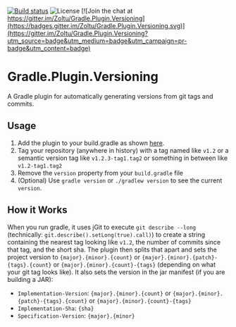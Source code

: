 [![Build status](https://ci.appveyor.com/api/projects/status/x1xa4ilqfllewosp/branch/master?svg=true)](https://ci.appveyor.com/project/Zoltu/gradle-plugin-versioning/branch/master)
![License](https://img.shields.io/github/license/Zoltu/Gradle.Plugin.Versioning.svg)
[![Join the chat at https://gitter.im/Zoltu/Gradle.Plugin.Versioning](https://badges.gitter.im/Zoltu/Gradle.Plugin.Versioning.svg)](https://gitter.im/Zoltu/Gradle.Plugin.Versioning?utm_source=badge&utm_medium=badge&utm_campaign=pr-badge&utm_content=badge)

# Gradle.Plugin.Versioning
A Gradle plugin for automatically generating versions from git tags and commits.

## Usage
1. Add the plugin to your build.gradle as shown [here](https://plugins.gradle.org/plugin/com.zoltu.git-versioning).
2. Tag your repository (anywhere in history) with a tag named like `v1.2` or a semantic version tag like `v1.2.3-tag1.tag2` or something in between like `v1.2-tag1.tag2`
3. Remove the `version` property from your `build.gradle` file
4. (Optional) Use `gradle version` or `./gradlew version` to see the current `version`.

## How it Works
When you run gradle, it uses jGit to execute `git describe --long` (technically: `git.describe().setLong(true).call)`) to create a string containing the nearest tag looking like `v1.2`, the number of commits since that tag, and the short sha.  The plugin then splits that apart and sets the project version to `{major}.{minor}.{count}` or `{major}.{minor}.{patch}-{tags}.{count}` or `{major}.{minor}.{count}-{tags}` (depending on what your git tag looks like).  It also sets the version in the jar manifest (if you are building a JAR):
* `Implementation-Version`: `{major}.{minor}.{count}` or `{major}.{minor}.{patch}-{tags}.{count}` or `{major}.{minor}.{count}-{tags}`
* `Implementation-Sha`: `{sha}`
* `Specification-Version`: `{major}.{minor}`

